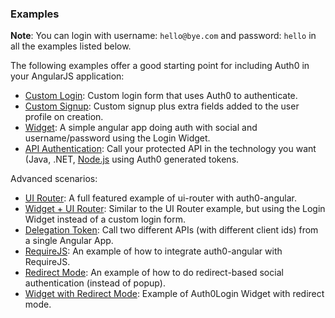 ### Examples

**Note**: You can login with username: `hello@bye.com` and password: `hello` in all the examples listed below.

The following examples offer a good starting point for including Auth0 in your AngularJS application:

 * [Custom Login](custom-login): Custom login form that uses Auth0 to authenticate.
 * [Custom Signup](custom-signup): Custom signup plus extra fields added to the user profile on creation.
 * [Widget](widget): A simple angular app doing auth with social and username/password using the Login Widget.
 * [API Authentication](api-authentication): Call your protected API in the technology you want (Java, .NET, [Node.js](api-authentication/nodejs) using Auth0 generated tokens.

Advanced scenarios:
 * [UI Router](ui-router): A full featured example of ui-router with auth0-angular.
 * [Widget + UI Router](ui-router): Similar to the UI Router example, but using the Login Widget instead of a custom login form.
 * [Delegation Token](delegation-token): Call two different APIs (with different client ids) from a single Angular App.
 * [RequireJS](requirejs): An example of how to integrate auth0-angular with RequireJS.
 * [Redirect Mode](redirect): An example of how to do redirect-based social authentication (instead of popup).
 * [Widget with Redirect Mode](widget-redirect): Example of Auth0Login Widget with redirect mode.
